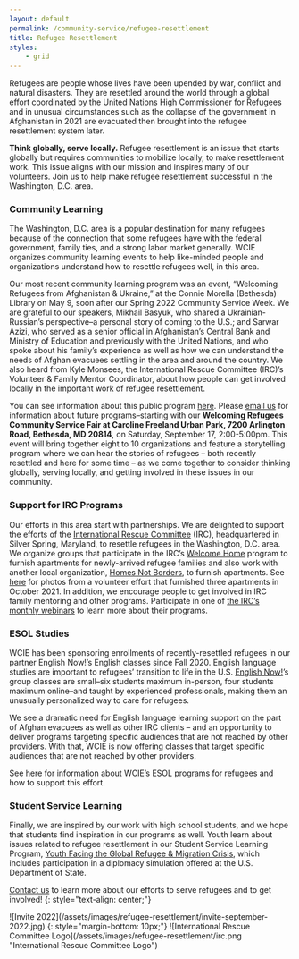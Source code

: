 ```yaml
---
layout: default
permalink: /community-service/refugee-resettlement
title: Refugee Resettlement
styles:
    - grid
---
```

<section markdown="1">

Refugees are people whose lives have been upended by war, conflict and natural disasters. They are resettled around the world through a global effort coordinated by the United Nations High Commissioner for Refugees and in unusual circumstances such as the collapse of the government in Afghanistan in 2021 are evacuated then brought into the refugee resettlement system later.

**Think globally, serve locally.** Refugee resettlement is an issue that starts globally but requires communities to mobilize locally, to make resettlement work. This issue aligns with our mission and inspires many of our volunteers. Join us to help make refugee resettlement successful in the Washington, D.C. area.

### Community Learning

The Washington, D.C. area is a popular destination for many refugees because of the connection that some refugees have with the federal government, family ties, and a strong labor market generally. WCIE organizes community learning events to help like-minded people and organizations understand how to resettle refugees well, in this area.

Our most recent community learning program was an event, “Welcoming Refugees from Afghanistan & Ukraine,” at the Connie Morella (Bethesda) Library on May 9, soon after our Spring 2022 Community Service Week. We are grateful to our speakers, Mikhail Basyuk, who shared a Ukrainian-Russian’s perspective–a personal story of coming to the U.S.; and Sarwar Azizi, who served as a senior official in Afghanistan’s Central Bank and Ministry of Education and previously with the United Nations, and who spoke about his family’s experience as well as how we can understand the needs of Afghan evacuees settling in the area and around the country. We also heard from Kyle Monsees, the International Rescue Committee (IRC)’s Volunteer & Family Mentor Coordinator, about how people can get involved locally in the important work of refugee resettlement.

You can see information about this public program [here](https://www.eventbrite.com/e/welcoming-refugees-from-afghanistan-ukraine-registration-313660927277). Please [email us](mailto:communityservice@washingtoncie.org) for information about future programs–starting with our **Welcoming Refugees Community Service Fair at Caroline Freeland Urban Park, 7200 Arlington Road, Bethesda, MD 20814**, on Saturday, September 17, 2:00-5:00pm. This event will bring together eight to 10 organizations and feature a storytelling program where we can hear the stories of refugees – both recently resettled and here for some time – as we come together to consider thinking globally, serving locally, and getting involved in these issues in our community.

### Support for IRC Programs

Our efforts in this area start with partnerships. We are delighted to support the efforts of the [International Rescue Committee](https://www.rescue.org/) (IRC), headquartered in Silver Spring, Maryland, to resettle refugees in the Washington, D.C. area. We organize groups that participate in the IRC’s [Welcome Home](https://www.rescue.org/volunteer/refugee-welcome-home-project-volunteer) program to furnish apartments for newly-arrived refugee families and also work with another local organization, [Homes Not Borders](https://www.homesnotborders.org/), to furnish apartments. See [here](https://www.flickr.com/photos/englishnow/sets/72157720038146891/) for photos from a volunteer effort that furnished three apartments in October 2021. In addition, we encourage people to get involved in IRC family mentoring and other programs. Participate in one of [the IRC’s monthly webinars](https://docs.google.com/forms/d/e/1FAIpQLScmJUvE_Pa7ZjZI5R6ATvLj9XnXKvRB6U889IdIMWyFjYN5kg/viewform) to learn more about their programs.

### ESOL Studies

WCIE has been sponsoring enrollments of recently-resettled refugees in our partner English Now!’s English classes since Fall 2020. English language studies are important to refugees’ transition to life in the U.S. [English Now!](http://english-now.com)’s group classes are small–six students maximum in-person, four students maximum online–and taught by experienced professionals, making them an unusually personalized way to care for refugees.

We see a dramatic need for English language learning support on the part of Afghan evacuees as well as other IRC clients – and an opportunity to deliver programs targeting specific audiences that are not reached by other providers. With that, WCIE is now offering classes that target specific audiences that are not reached by other providers.

See [here](/community-service/refugee-resettlement/esol-programs-for-refugees) for information about WCIE’s ESOL programs for refugees and how to support this effort.

### Student Service Learning

Finally, we are inspired by our work with high school students, and we hope that students find inspiration in our programs as well. Youth learn about issues related to refugee resettlement in our Student Service Learning Program, [Youth Facing the Global Refugee & Migration Crisis](/student-service-learning/youth-facing-the-global-refugee-and-migration-crisis), which includes participation in a diplomacy simulation offered at the U.S. Department of State.

[Contact us](/contact) to learn more about our efforts to serve refugees and to get involved!
{: style="text-align: center;"}

</section>

<div class="callout" markdown="1">
![Invite 2022](/assets/images/refugee-resettlement/invite-september-2022.jpg)
{: style="margin-bottom: 10px;"}
![International Rescue Committee Logo](/assets/images/refugee-resettlement/irc.png "International Rescue Committee Logo")
</div>

